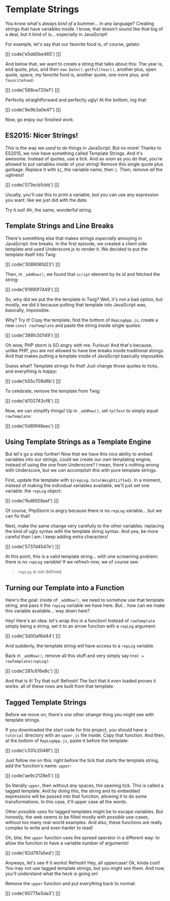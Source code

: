 # Template Strings

You know what's always *kind of* a bummer... in any language? Creating strings that
have variables inside. I know, that doesn't sound like *that* big of a deal, but
it kind of is... especially in JavaScript!

For example, let's say that our favorite food is, of course, gelato:

[[[ code('e5dd0be465') ]]]

And below that, we want to create a string that talks about this: The year is, end quote,
plus, and then `new Date().getFullYear()`, another plus, open quote, space, my favorite
food is, another quote, one more plus, and `favoriteFood`:

[[[ code('568ce720e1') ]]]

Perfectly straightforward and perfectly ugly! At the bottom, log that:

[[[ code('8e9b3a0e47') ]]]

Now, go enjoy our finished work.

## ES2015: Nicer Strings!

This is the way we *used* to do things in JavaScript. But no more! Thanks to ES2015,
we now have something called Template Strings. And it's awesome. Instead of quotes,
use a tick. And as *soon* as you do that, you're allowed to put variables *inside*
of your string! Remove this single quote plus garbage. Replace it with `${`, the
variable name, then `}`. Then, remove *all* the ugliness!

[[[ code('573ecb1cbb') ]]]

Usually, you'll use this to print a variable, but you can use any expression you want:
like we just did with the date.

Try it out! Ah, the same, wonderful string.

## Template Strings and Line Breaks

There's something else that makes strings *especially* annoying in JavaScript:
line breaks. In the first episode, we created a client side template and used
Underscore.js to render it. We decided to put the template itself into Twig:

[[[ code('308906fd23') ]]]

Then, in `_addRow()`, we found that `script` element by its id and fetched the string:

[[[ code('81990f7449') ]]]

So, why did we put the the template in Twig? Well, it's not a bad option, but mostly,
we did it because putting that template into JavaScript was, basically, impossible.

Why? Try it! Copy the template, find the bottom of `RepLogApp.js`, create
a new `const rowTemplate` and paste the string inside single quotes:

[[[ code('388fc50149') ]]]

Oh wow, PHP storm is SO angry with me. Furious! And that's because, unlike PHP,
you are *not* allowed to have line breaks inside traditional strings. And that makes
putting a template inside of JavaScript basically impossible.

Guess what? Template strings fix that! Just change those quotes to ticks, and
everything is *happy*:

[[[ code('b55c708d6b') ]]]

To celebrate, remove the template from Twig:

[[[ code('d702743cf8') ]]]

Now, we can simplify things! Up in `_addRow()`, set `tplText` to simply equal `rowTemplate`:

[[[ code('0d89f48eec') ]]]

## Using Template Strings as a Template Engine

But let's go a step further! Now that we have this nice ability to embed variables
into our strings, could we create our *own* templating engine, instead of using
the one from Underscore? I mean, there's nothing wrong with Underscore, but we *can*
accomplish this with pure template strings.

First, update the template with `${repLog.totalWeightLifted}`. In a moment, instead
of making the individual variables available, we'll just set one variable: the
`repLog` object:

[[[ code('fbd8928aef') ]]]

Of course, PhpStorm is angry because there *is* no `repLog` variable... but we can
fix that!

Next, make the same change very carefully to the other variables: replacing the
kind of ugly syntax with the template string syntax. And yea, be more careful than
I am: I keep adding extra characters!

[[[ code('5737d4547e') ]]]

At this point, this is a valid template string... with one screaming problem: there
is no `repLog` variable! If we refresh now, we of course see:

> `repLog` is not defined

## Turning our Template into a Function

Here's the goal: inside of `_addRow()`, we need to somehow use that template string,
and pass it the `repLog` variable we have here. But... how can we make this variable
available... way down here?

Hey! Here's an idea: let's wrap this in a function! Instead of `rowTemplate` simply
being a string, set it to an arrow function with a `repLog` argument:

[[[ code('3d00af6d44') ]]]

And suddenly, the template string *will* have access to a `repLog` variable.

Back in `_addRow()`, remove all this stuff and very simply say
`html = rowTemplate(repLog)`:

[[[ code('281c616e8c') ]]]

And that is it! Try that out! Refresh! The fact that it *even* loaded proves it
works: all of these rows are built from that template.

## Tagged Template Strings

Before we move on, there's *one* other strange thing you might see with template
strings.

If you downloaded the start code for this project, you should have a `tutorial` directory
with an `upper.js` file inside. Copy that function. And then, at the bottom of
`RepLogApp.js`, paste it before the template:

[[[ code('c331c2046f') ]]]

Just follow me on this: right before the tick that starts the template string, add the
function's name: `upper`:

[[[ code('ae9c2128e5') ]]]

So literally `upper`, then without *any* spaces, the opening tick. This is called
a tagged template. And by doing this, the string and its embedded expressions will
be passed *into* that function, allowing it to do some transformations. In this case,
it'll upper case all the words.

Other *possible* uses for tagged templates might be to escape variables. But honestly,
the web seems to be filled mostly with *possible* use-cases, without too many real-world
examples. And also, these functions are really complex to write and even harder to
read!

Oh, btw, the `upper` function uses the spread operator in a different way: to allow
the function to have a variable number of arguments!

[[[ code('82d797a5ed') ]]]

Anyways, let's see if it works! Refresh! Hey, all uppercase! Ok, kinda cool! You
may not use tagged template strings, but you might *see* them. And now, you'll
understand what the heck is going on!

Remove the `upper` function and put everything back to normal:

[[[ code('60775e5da3') ]]]
